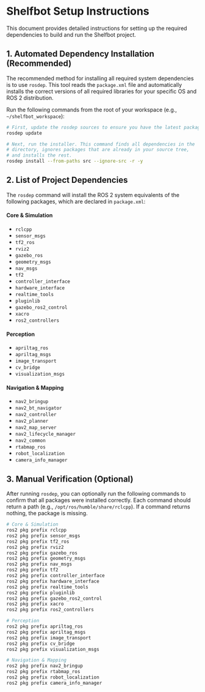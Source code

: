 # Shelfbot Setup Instructions

This document provides detailed instructions for setting up the required dependencies to build and run the Shelfbot project.

## 1. Automated Dependency Installation (Recommended)

The recommended method for installing all required system dependencies is to use `rosdep`. This tool reads the `package.xml` file and automatically installs the correct versions of all required libraries for your specific OS and ROS 2 distribution.

Run the following commands from the root of your workspace (e.g., `~/shelfbot_workspace`):

```bash
# First, update the rosdep sources to ensure you have the latest package list
rosdep update

# Next, run the installer. This command finds all dependencies in the 'src'
# directory, ignores packages that are already in your source tree,
# and installs the rest.
rosdep install --from-paths src --ignore-src -r -y
```

## 2. List of Project Dependencies

The `rosdep` command will install the ROS 2 system equivalents of the following packages, which are declared in `package.xml`:

#### Core & Simulation
- `rclcpp`
- `sensor_msgs`
- `tf2_ros`
- `rviz2`
- `gazebo_ros`
- `geometry_msgs`
- `nav_msgs`
- `tf2`
- `controller_interface`
- `hardware_interface`
- `realtime_tools`
- `pluginlib`
- `gazebo_ros2_control`
- `xacro`
- `ros2_controllers`

#### Perception
- `apriltag_ros`
- `apriltag_msgs`
- `image_transport`
- `cv_bridge`
- `visualization_msgs`

#### Navigation & Mapping
- `nav2_bringup`
- `nav2_bt_navigator`
- `nav2_controller`
- `nav2_planner`
- `nav2_map_server`
- `nav2_lifecycle_manager`
- `nav2_common`
- `rtabmap_ros`
- `robot_localization`
- `camera_info_manager`


## 3. Manual Verification (Optional)

After running `rosdep`, you can optionally run the following commands to confirm that all packages were installed correctly. Each command should return a path (e.g., `/opt/ros/humble/share/rclcpp`). If a command returns nothing, the package is missing.

```bash
# Core & Simulation
ros2 pkg prefix rclcpp
ros2 pkg prefix sensor_msgs
ros2 pkg prefix tf2_ros
ros2 pkg prefix rviz2
ros2 pkg prefix gazebo_ros
ros2 pkg prefix geometry_msgs
ros2 pkg prefix nav_msgs
ros2 pkg prefix tf2
ros2 pkg prefix controller_interface
ros2 pkg prefix hardware_interface
ros2 pkg prefix realtime_tools
ros2 pkg prefix pluginlib
ros2 pkg prefix gazebo_ros2_control
ros2 pkg prefix xacro
ros2 pkg prefix ros2_controllers

# Perception
ros2 pkg prefix apriltag_ros
ros2 pkg prefix apriltag_msgs
ros2 pkg prefix image_transport
ros2 pkg prefix cv_bridge
ros2 pkg prefix visualization_msgs

# Navigation & Mapping
ros2 pkg prefix nav2_bringup
ros2 pkg prefix rtabmap_ros
ros2 pkg prefix robot_localization
ros2 pkg prefix camera_info_manager
```